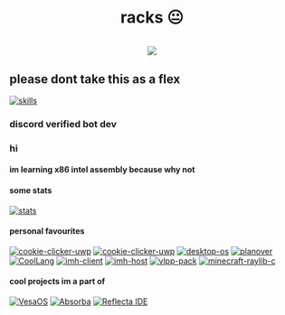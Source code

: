 <h1 align="center">
  racks 😐
  <br><br>
  <img src="https://komarev.com/ghpvc/?username=raxracks">
</h1>

## please dont take this as a flex
[![skills](https://skillicons.dev/icons?i=bash,blender,bootstrap,c,cpp,cloudflare,deno,discord,dotnet,express,git,react,lua,md,mongodb,nestjs,nextjs,visualstudio,vscode,ts,js,html,css,wasm)](https://skillicons.dev)

### discord verified bot dev

### hi

#### im learning x86 intel assembly because why not

#### some stats
[![stats](https://github-readme-stats.vercel.app/api?username=raxracks)](https://github.com/anuraghazra/github-readme-stats)

#### personal favourites
[![cookie-clicker-uwp](https://github-readme-stats.vercel.app/api/pin/?username=raxracks&repo=UWPEngineCPP)](https://github.com/raxracks/UWPEngineCPP)
[![cookie-clicker-uwp](https://github-readme-stats.vercel.app/api/pin/?username=raxracks&repo=cookie-clicker-uwp)](https://github.com/raxracks/cookie-clicker-uwp)
[![desktop-os](https://github-readme-stats.vercel.app/api/pin/?username=raxracks&repo=desktop-os)](https://github.com/raxracks/desktop-os)
[![planover](https://github-readme-stats.vercel.app/api/pin/?username=raxracks&repo=planover)](https://github.com/raxracks/planover)
[![CoolLang](https://github-readme-stats.vercel.app/api/pin/?username=raxracks&repo=CoolLang)](https://github.com/raxracks/CoolLang)
[![imh-client](https://github-readme-stats.vercel.app/api/pin/?username=raxracks&repo=imh-client)](https://github.com/raxracks/imh-client)
[![imh-host](https://github-readme-stats.vercel.app/api/pin/?username=raxracks&repo=imh-host)](https://github.com/raxracks/imh-host)
[![vlpp-pack](https://github-readme-stats.vercel.app/api/pin/?username=raxracks&repo=vlpp-pack)](https://github.com/raxracks/vlpp-pack)
[![minecraft-raylib-c](https://github-readme-stats.vercel.app/api/pin/?username=raxracks&repo=minecraft-raylib-c)](https://github.com/raxracks/minecraft-raylib-c)

#### cool projects im a part of
[![VesaOS](https://github-readme-stats.vercel.app/api/pin/?username=VesaOS-Group&repo=VesaOS)](https://github.com/VesaOS-Group/VesaOS)
[![Absorba](https://github-readme-stats.vercel.app/api/pin/?username=Reflecta-Organization&repo=Absorba)](https://github.com/Reflecta-Organization/Absorba) [![Reflecta IDE](https://github-readme-stats.vercel.app/api/pin/?username=Reflecta-Organization&repo=Reflecta-IDE)](https://github.com/Reflecta-Organization/Reflecta-IDE)
